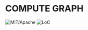 # COMPUTE GRAPH

![MIT/Apache][li] ![LoC][lo]

[li]: https://img.shields.io/crates/l/specs.svg?maxAge=2592000

[lo]: https://tokei.rs/b1/github/Basket-of-Charcoal/MachineLearning?category=code

